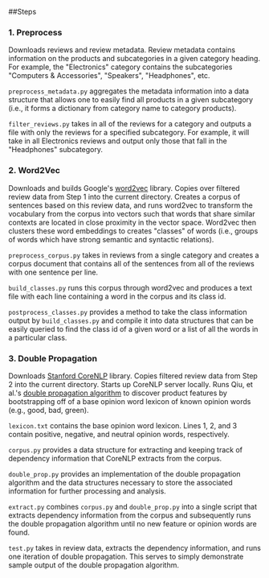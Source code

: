 ##Steps

### 1. Preprocess

Downloads reviews and review metadata. Review metadata contains information on the products and subcategories in a given category heading. For example, the "Electronics" category contains the subcategories "Computers & Accessories", "Speakers", "Headphones", etc.

`preprocess_metadata.py` aggregates the metadata information into a data structure that allows one to easily find all products in a given subcategory (i.e., it forms a dictionary from category name to category products).

`filter_reviews.py` takes in all of the reviews for a category and outputs a file with only the reviews for a specified subcategory. For example, it will take in all Electronics reviews and output only those that fall in the "Headphones" subcategory.


### 2. Word2Vec

Downloads and builds Google's [word2vec](https://code.google.com/archive/p/word2vec/) library. Copies over filtered review data from Step 1 into the current directory. Creates a corpus of sentences based on this review data, and runs word2vec to transform the vocabulary from the corpus into vectors such that words that share similar contexts are located in close proximity in the vector space. Word2vec then clusters these word embeddings to creates "classes" of words (i.e., groups of words which have strong semantic and syntactic relations).

`preprocess_corpus.py` takes in reviews from a single category and creates a corpus document that contains all of the sentences from all of the reviews with one sentence per line.

`build_classes.py` runs this corpus through word2vec and produces a text file with each line containing a word in the corpus and its class id.

`postprocess_classes.py` provides a method to take the class information output by `build_classes.py` and compile it into data structures that can be easily queried to find the class id of a given word or a list of all the words in a particular class.


### 3. Double Propagation

Downloads [Stanford CoreNLP](https://stanfordnlp.github.io/CoreNLP/) library. Copies filtered review data from Step 2 into the current directory. Starts up CoreNLP server locally. Runs Qiu, et al.'s [double propagation algorithm](https://dl.acm.org/citation.cfm?id=1970422) to discover product features by bootstrapping off of a base opinion word lexicon of known opinion words (e.g., good, bad, green).

`lexicon.txt` contains the base opinion word lexicon. Lines 1, 2, and 3 contain positive, negative, and neutral opinion words, respectively.

`corpus.py` provides a data structure for extracting and keeping track of dependency information that CoreNLP extracts from the corpus.

`double_prop.py` provides an implementation of the double propagation algorithm and the data structures necessary to store the associated information for further processing and analysis.

`extract.py` combines `corpus.py` and `double_prop.py` into a single script that extracts dependency information from the corpus and subsequently runs the double propagation algorithm until no new feature or opinion words are found.

`test.py` takes in review data, extracts the dependency information, and runs one iteration of double propagation. This serves to simply demonstrate sample output of the double propagation algorithm.
